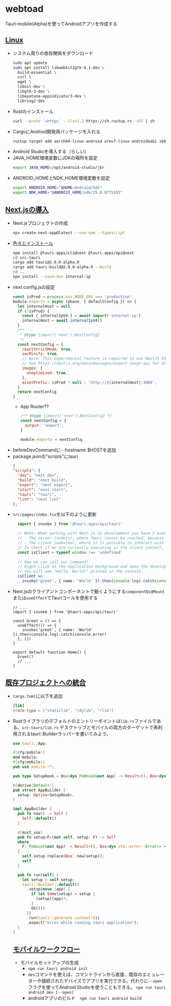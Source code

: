 # webtoad
Tauri-mobile(Alpha)を使ってAndroidアプリを作成する

## [Linux](https://next--tauri.netlify.app/next/guides/getting-started/prerequisites/linux)
- システム周りの依存関係をダウンロード
  ```bash
  sudo apt update
  sudo apt install libwebkit2gtk-4.1-dev \
    build-essential \
    curl \
    wget \
    libssl-dev \
    libgtk-3-dev \
    libayatana-appindicator3-dev \
    librsvg2-dev
  ```
- Rustのインストール
   ```bash
   curl --proto '=https' --tlsv1.2 https://sh.rustup.rs -sSf | sh
   ```
- CargoにAndroid開発用パッケージを入れる
   ```bash
   rustup target add aarch64-linux-android armv7-linux-androideabi i686-linux-android x86_64-linux-android
   ```
- Android Studioを導入する（らしい）
- JAVA_HOME環境変数にJDKの場所を設定
   ```bash
   export JAVA_HOME=/opt/android-studio/jbr
   ```
- ANDROID_HOMEとNDK_HOME環境変数を設定
  ```bash
  export ANDROID_HOME="$HOME/Android/Sdk"
  export NDK_HOME="$ANDROID_HOME/ndk/25.0.8775105"
  ```

## [Next.jsの導入](https://next--tauri.netlify.app/next/guides/getting-started/setup/next-js/)
- Next.jsプロジェクトの作成
  ```bash
  npx create-next-app@latest --use-npm --typescript
  ```
- [色々とインストール](https://next--tauri.netlify.app/next/mobile/development/configuration)
  ```bash
  npm install @tauri-apps/cli@next @tauri-apps/api@next
  cd src-tauri
  cargo add tauri@2.0.0-alpha.0
  cargo add tauri-build@2.0.0-alpha.0 --build
  cd ..
  npm install --save-dev internal-ip
  ```
- next.config.jsの設定
  ```js
  const isProd = process.env.NODE_ENV === 'production'
  module.exports = async (phase, { defaultConfig }) => {
    let internalHost = null
    if (!isProd) {
      const { internalIpV4 } = await import('internal-ip')
      internalHost = await internalIpV4()
    }
    /**
     * @type {import('next').NextConfig}
     */
    const nextConfig = {
      reactStrictMode: true,
      swcMinify: true,
      // Note: This experimental feature is required to use NextJS Image in SSG mode.
      // See https://nextjs.org/docs/messages/export-image-api for different workarounds.
      images: {
        unoptimized: true,
      },
      assetPrefix: isProd ? null : `http://${internalHost}:3000`,
    }
    return nextConfig
  }
  ```
  - App Router??
    ```js
    /** @type {import('next').NextConfig} */
    const nextConfig = {
      output: 'export',
    }

    module.exports = nextConfig
    ```
- beforeDevCommandに--hostname $HOSTを追加
- package.jsonの"scripts"にtauri
  ```json
  {
  "scripts": {
    "dev": "next dev",
    "build": "next build",
    "export": "next export",
    "start": "next start",
    "tauri": "tauri",
    "lint": "next lint"
  },
  ```
- `src/pages/index.tsx`を以下のように更新
  ```ts
    import { invoke } from '@tauri-apps/api/tauri'
  
    // Note: When working with Next.js in development you have 2 execution contexts:
    // - The server (nodejs), where Tauri cannot be reached, because the current context is inside of nodejs.
    // - The client (webview), where it is possible to interact with the Tauri rust backend.
    // To check if we are currently executing in the client context, we can check the type of the window object;
    const isClient = typeof window !== 'undefined'
    
    // Now we can call our Command!
    // Right-click on the application background and open the developer tools.
    // You will see "Hello, World!" printed in the console.
    isClient &&
      invoke('greet', { name: 'World' }).then(console.log).catch(console.error)
    ```
- Next.jsのクライアントコンポーネントで動くようにする`componentDidMount`または`useEffect`でTauriコールを使用する
    ```tsx
    // ...
    import { invoke } from '@tauri-apps/api/tauri'
  
    const Greet = () => {
      useEffect(() => {
        invoke('greet', { name: 'World' }).then(console.log).catch(console.error)
      }, [])
    }
  
    export default function Home() {
      Greet()
      // ...
    }
    ```
## [既存プロジェクトへの統合](https://next--tauri.netlify.app/next/mobile/development/integrate)
- `Cargo.toml`に以下を追加
  ```toml
  [lib]
  crate-type = ["staticlib", "cdylib", "rlib"]
  ```
- Rustライブラリのデフォルトのエントリーポイントは`lib.rs`ファイルである。`src-tauri/lib.rs`
  デスクトップとモバイルの両方のターゲットで再利用されるtauri::Builderラッパーを書いてみよう。
  ```rust
  use tauri::App;

  #[cfg(mobile)]
  mod mobile;
  #[cfg(mobile)]
  pub use mobile::*;
  
  pub type SetupHook = Box<dyn FnOnce(&mut App) -> Result<(), Box<dyn std::error::Error>> + Send>;
  
  #[derive(Default)]
  pub struct AppBuilder {
    setup: Option<SetupHook>,
  }
  
  impl AppBuilder {
    pub fn new() -> Self {
      Self::default()
    }
  
    #[must_use]
    pub fn setup<F>(mut self, setup: F) -> Self
    where
      F: FnOnce(&mut App) -> Result<(), Box<dyn std::error::Error>> + Send + 'static,
    {
      self.setup.replace(Box::new(setup));
      self
    }
  
    pub fn run(self) {
      let setup = self.setup;
      tauri::Builder::default()
        .setup(move |app| {
          if let Some(setup) = setup {
            (setup)(app)?;
          }
          Ok(())
        })
        .run(tauri::generate_context!())
        .expect("error while running tauri application");
    }
  }
  ```
  ## [モバイルワークフロー](https://next--tauri.netlify.app/next/mobile/development/mobile_workflow)
  - モバイルセットアップの生成
    - `npm run tauri android init`
    - `dev`コマンドを使えば、コマンドラインから直接、既存のエミュレーターや接続されたデバイスでアプリを実行できる。代わりに`--open`フラグを使ってAndroid Studioを使うこともできる。 
`npm run tauri android dev [--open]`
    - androidアプリのビルド　`npm run tauri android build`

